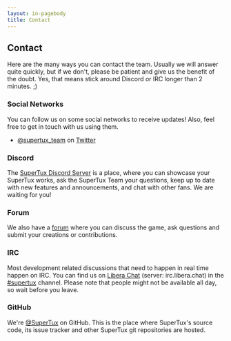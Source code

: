 ```yaml
---
layout: in-pagebody
title: Contact
---
```


## Contact

Here are the many ways you can contact the team. Usually we will answer quite
quickly, but if we don't, please be patient and give us the benefit of the
doubt. Yes, that means stick around Discord or IRC longer than 2 minutes. ;)

### Social Networks

You can follow us on some social networks to receive updates! Also, feel free to
get in touch with us using them.

- [@supertux\_team](https://twitter.com/supertux_team) on
  [Twitter](https://twitter.com)

### Discord

The [SuperTux Discord Server](https://discord.gg/AcvtHWz) is a place, where you can showcase
your SuperTux works, ask the SuperTux Team your questions, keep up to date with new features
and announcements, and chat with other fans. We are waiting for you!

### Forum

We also have a [forum](http://forum.freegamedev.net/viewforum.php?f=66) where
you can discuss the game, ask questions and submit your creations or
contributions.

### IRC

Most development related discussions that need to happen in real time happen on
IRC. You can find us on [Libera Chat](https://libera.chat/) (server:
irc.libera.chat) in the [#supertux](ircs://irc.libera.chat/#supertux)
channel. Please note that people might not be available all day, so wait before
you leave.

### GitHub

We're [@SuperTux](https://github.com/SuperTux) on GitHub. This is the place
where SuperTux's source code, its issue tracker and other SuperTux git repositories are hosted.
